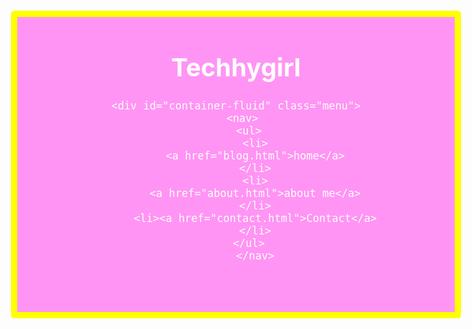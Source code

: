 
<html lang="en">
<head>
  <meta charset="UTF-8">
  <meta http-equiv="X-UA-Compatible" content="IE=Edge">
  <meta name="viewport" content="width=device-width, initial-scale=1">

  <title>Home</title>
  
  <!-- HTML -->
  

  <!-- Custom Styles -->
  <link rel="stylesheet" href="style.css">
<style>
body {
    font-size: 15pt;
  
}
#header{
  color: #fff;
  border-color:yellow;
  border-style:solid;
  background-color:#FF94F4;
  text-align: center;
border-radius:5px;
border-width:10px;
}
a
{
  color:#F3F;
  
}
nav{
  background-color:#DAE91A;
float:right;
border-style:solid;
border-color: #BFC940;
margin:0;
padding:0;
opacity: 0.7;

}

html{
  scroll-behavior: smooth;
}
li{
  list-style: none;
}
</style>
</head>

<body>
  <div id="header">
    <p> <h1>Techhygirl</h1></p>
    <header>
      
    <div id="container-fluid" class="menu">
      <nav>
        <ul>
          <li>
          <a href="blog.html">home</a>
          </li>
          <li>
          <a href="about.html">about me</a>
          </li>
          <li><a href="contact.html">Contact</a>
          </li>
        </ul>
          </nav>
   
  </header>
  <!-- Project -->
  <script src="main.js"></script>
